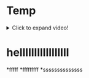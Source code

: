 # Temp

<details>
  <summary>Click to expand video!</summary>
  
 https://user-images.githubusercontent.com/36134615/145728333-4edf6456-5eef-441a-827c-9e8d350aadd1.mp4 
</details>



# helllllllllllllllll
*fffff
*fffffffff
*ssssssssssssss

